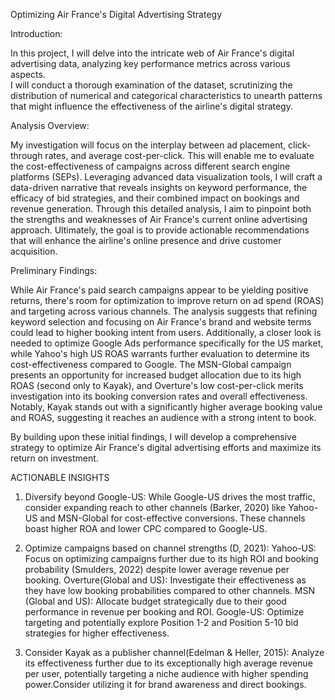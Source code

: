 Optimizing Air France's Digital Advertising Strategy

Introduction:

In this project, I will delve into the intricate web of Air France's digital advertising data, analyzing key performance metrics across various aspects.  
I will conduct a thorough examination of the dataset, scrutinizing the distribution of numerical and categorical characteristics to unearth patterns 
that might influence the effectiveness of the airline's digital strategy.

Analysis Overview:

My investigation will focus on the interplay between ad placement, click-through rates, and average cost-per-click. This will enable me to evaluate the 
cost-effectiveness of campaigns across different search engine platforms (SEPs). Leveraging advanced data visualization tools, I will craft a data-driven 
narrative that reveals insights on keyword performance, the efficacy of bid strategies, and their combined impact on bookings and revenue generation. 
Through this detailed analysis, I aim to pinpoint both the strengths and weaknesses of Air France's current online advertising approach. Ultimately, 
the goal is to provide actionable recommendations that will enhance the airline's online presence and drive customer acquisition.

Preliminary Findings:

While Air France's paid search campaigns appear to be yielding positive returns, there's room for optimization to improve return on ad spend (ROAS) 
and targeting across various channels. The analysis suggests that refining keyword selection and focusing on Air France's brand and website terms could 
lead to higher booking intent from users. Additionally, a closer look is needed to optimize Google Ads performance specifically for the US market, 
while Yahoo's high US ROAS warrants further evaluation to determine its cost-effectiveness compared to Google. The MSN-Global campaign presents an 
opportunity for increased budget allocation due to its high ROAS (second only to Kayak), and Overture's low cost-per-click merits investigation into its 
booking conversion rates and overall effectiveness. Notably, Kayak stands out with a significantly higher average booking value and ROAS, suggesting it 
reaches an audience with a strong intent to book.

By building upon these initial findings, I will develop a comprehensive strategy to optimize Air France's digital advertising efforts and 
maximize its return on investment.

ACTIONABLE INSIGHTS

1. Diversify beyond Google-US: While Google-US drives the most traffic, consider expanding reach to
other channels (Barker, 2020) like Yahoo-US and MSN-Global for cost-effective conversions. These 
channels boast higher ROA and lower CPC compared to Google-US.

2. Optimize campaigns based on channel strengths (D, 2021):
Yahoo-US: Focus on optimizing campaigns further due to its high ROI and booking probability (Smulders, 2022)
despite lower average revenue per booking.
Overture(Global and US): Investigate their effectiveness as they have low booking probabilities
compared to other channels.
MSN (Global and US): Allocate budget strategically due to their good performance in revenue
per booking and ROI.
Google-US: Optimize targeting and potentially explore Position 1-2 and Position 5-10 bid
strategies for higher effectiveness.

3. Consider Kayak as a publisher channel(Edelman & Heller, 2015): Analyze its effectiveness further 
due to its exceptionally high average revenue per user, potentially targeting a niche audience with 
higher spending power.Consider utilizing it for brand awareness and direct bookings.

